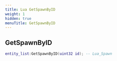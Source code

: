 ```yaml
---
title: Lua GetSpawnByID
weight: 1
hidden: true
menuTitle: GetSpawnByID
---
```

## GetSpawnByID
```lua
entity_list:GetSpawnByID(uint32 id); -- Lua_Spawn
```
